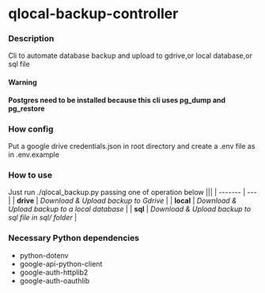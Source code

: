 # qlocal-backup-controller
### Description
Cli to automate database backup and upload to gdrive,or local database,or sql file
#### Warning 
**Postgres need to be installed because this cli uses pg_dump and pg_restore**

### How config
Put a google drive credentials.json in root directory and create a .env file as in .env.example
### How to use
Just run ./qlocal_backup.py passing one of operation below
|||
| ------- | ---  |
| **drive** |   *Download & Upload backup to Gdrive* |
| **local** |  *Download & Upload backup to a local database* |
| **sql**   |  *Download & Upload backup to sql file in sql/ folder* |


### Necessary Python dependencies
* python-dotenv
* google-api-python-client 
* google-auth-httplib2 
* google-auth-oauthlib
